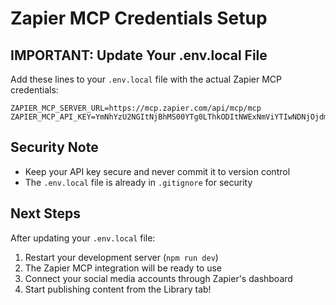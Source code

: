 # Zapier MCP Credentials Setup

## IMPORTANT: Update Your .env.local File

Add these lines to your `.env.local` file with the actual Zapier MCP credentials:

```env
ZAPIER_MCP_SERVER_URL=https://mcp.zapier.com/api/mcp/mcp
ZAPIER_MCP_API_KEY=YmNhYzU2NGItNjBhMS00YTg0LThkODItNWExNmViYTIwNDNjOjdmNzk2ZTYxLWY3OWQtNGY2OC1iZDQwLWJhYWE5MWE0MzI4NQ==
```

## Security Note

- Keep your API key secure and never commit it to version control
- The `.env.local` file is already in `.gitignore` for security

## Next Steps

After updating your `.env.local` file:
1. Restart your development server (`npm run dev`)
2. The Zapier MCP integration will be ready to use
3. Connect your social media accounts through Zapier's dashboard
4. Start publishing content from the Library tab!